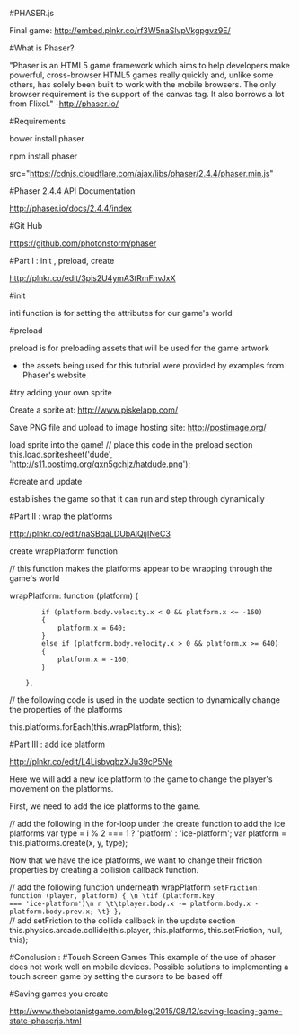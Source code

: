#PHASER.js

Final game: http://embed.plnkr.co/rf3W5naSlvpVkgpgvz9E/

#What is Phaser?

"Phaser is an HTML5 game framework which aims to help developers make powerful, cross-browser HTML5 games really quickly and, unlike some others, has solely been built to work with the mobile browsers. The only browser requirement is the support of the canvas tag. It also borrows a lot from Flixel." -http://phaser.io/

#Requirements

bower install phaser

npm install phaser

src="https://cdnjs.cloudflare.com/ajax/libs/phaser/2.4.4/phaser.min.js"


#Phaser 2.4.4 API Documentation 

http://phaser.io/docs/2.4.4/index

#Git Hub

https://github.com/photonstorm/phaser

#Part I : init , preload, create

http://plnkr.co/edit/3pis2U4ymA3tRmFnvJxX

#init

inti function is for setting the attributes for our game's world

#preload

preload is for preloading assets that will be used for the game artwork
- the assets being used for this tutorial were provided by examples from Phaser's website

#try adding your own sprite

Create a sprite at: http://www.piskelapp.com/

Save PNG file and upload to image hosting site: http://postimage.org/

load sprite into the game! 
  // place this code in the preload section
  this.load.spritesheet('dude', 'http://s11.postimg.org/qxn5gchjz/hatdude.png');

#create and update

establishes the game so that it can run and step through dynamically

#Part II : wrap the platforms

http://plnkr.co/edit/naSBqaLDUbAlQijINeC3

create wrapPlatform function

// this function makes the platforms appear to be wrapping through the game's world

wrapPlatform: function (platform) {

            if (platform.body.velocity.x < 0 && platform.x <= -160)
            {
                platform.x = 640;
            }
            else if (platform.body.velocity.x > 0 && platform.x >= 640)
            {
                platform.x = -160;
            }
    
        },
        
// the following code is used in the update section to dynamically change the properties of the platforms
  
  this.platforms.forEach(this.wrapPlatform, this);

#Part III : add ice platform

http://plnkr.co/edit/L4LisbvqbzXJu39cP5Ne

Here we will add a new ice platform to the game to change the player's movement on the platforms.

First, we need to add the ice platforms to the game. 

// add the following in the for-loop under the create function to add the ice platforms
    var type = i % 2 === 1 ? 'platform' : 'ice-platform';
    var platform = this.platforms.create(x, y, type); 
    
Now that we have the ice platforms, we want to change their friction properties by creating a collision callback function.

// add the following function underneath wrapPlatform
<code>setFriction: function (player, platform) { \n
            \tif (platform.key === 'ice-platform')\n
            n
              \t\tplayer.body.x -= platform.body.x - platform.body.prev.x;
            \t}
        },</code>        
// add setFriction to the collide callback in the update section
    this.physics.arcade.collide(this.player, this.platforms, this.setFriction, null, this);






#Conclusion : 
#Touch Screen Games
This example of the use of phaser does not work well on mobile devices. Possible solutions to implementing a touch screen game by setting the cursors to be based off 

#Saving games you create

http://www.thebotanistgame.com/blog/2015/08/12/saving-loading-game-state-phaserjs.html
